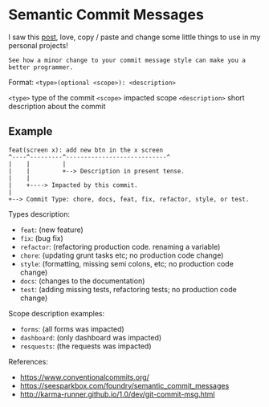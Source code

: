 # Semantic Commit Messages

I saw this [post](https://gist.github.com/joshbuchea/6f47e86d2510bce28f8e7f42ae84c716), love, copy / paste and change some little things to use in my personal projects!

`See how a minor change to your commit message style can make you a better programmer.`

Format: `<type>(optional <scope>): <description>`

`<type>` type of the commit
`<scope>` impacted scope
`<description>` short description about the commit

## Example

```
feat(screen x): add new btn in the x screen
^----^---------^----------------------------^
|    |         |
|    |         +--> Description in present tense.
|    |
|    +----> Impacted by this commit.
|
+--> Commit Type: chore, docs, feat, fix, refactor, style, or test.
```

Types description:

- `feat`: (new feature)
- `fix`: (bug fix)
- `refactor`: (refactoring production code. renaming a variable)
- `chore`: (updating grunt tasks etc; no production code change)
- `style`: (formatting, missing semi colons, etc; no production code change)
- `docs`: (changes to the documentation)
- `test`: (adding missing tests, refactoring tests; no production code change)

Scope description examples:

- `forms`: (all forms was impacted)
- `dashboard`: (only dashboard was impacted)
- `resquests`: (the requests was impacted)

References:

- https://www.conventionalcommits.org/
- https://seesparkbox.com/foundry/semantic_commit_messages
- http://karma-runner.github.io/1.0/dev/git-commit-msg.html
